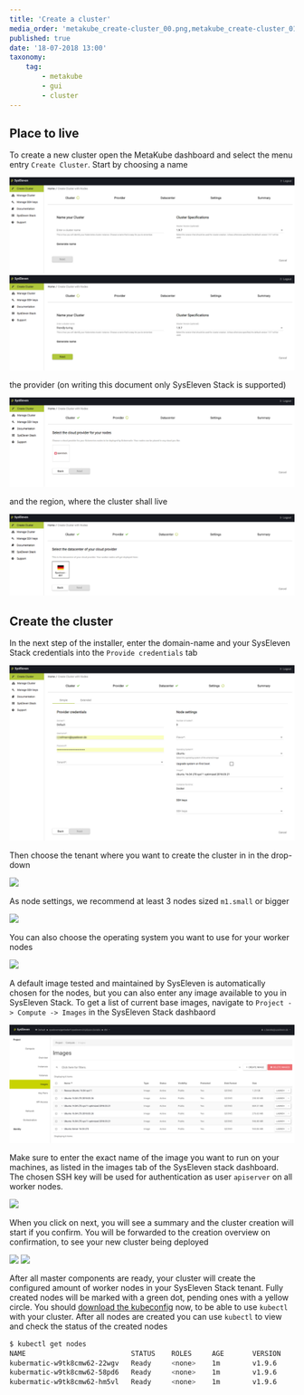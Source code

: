 ```yaml
---
title: 'Create a cluster'
media_order: 'metakube_create-cluster_00.png,metakube_create-cluster_01.png,metakube_create-cluster_02.png,metakube_create-cluster_03.png,metakube_create-cluster_06.png,metakube_create-cluster_08.png,metakube_create-cluster_09.png,metakube_create-cluster_10.png,metakube_create-cluster_07.png,metakube_create-cluster_05.png,metakube_create-cluster_06.png,metakube_create-cluster_11.png,metakube_create-cluster_12.png'
published: true
date: '18-07-2018 13:00'
taxonomy:
    tag:
        - metakube
        - gui
        - cluster
---
```


## Place to live

To create a new cluster open the MetaKube dashboard and select the menu entry `Create Cluster`.
Start by choosing a name

![](metakube_create-cluster_00.png)
![](metakube_create-cluster_01.png)

the provider (on writing this document only SysEleven Stack is supported)

![](metakube_create-cluster_02.png)

and the region, where the cluster shall live

![](metakube_create-cluster_03.png)

## Create the cluster

In the next step of the installer, enter the domain-name and your SysEleven Stack credentials into the `Provide credentials` tab

![](metakube_create-cluster_06.png)

Then choose the tenant where you want to create the cluster in in the drop-down

![](metakube_create-cluster_07.png)

As node settings, we recommend at least 3 nodes sized `m1.small` or bigger

![](metakube_create-cluster_08.png)

You can also choose the operating system you want to use for your worker nodes

![](metakube_create-cluster_09.png)

A default image tested and maintained by SysEleven is automatically chosen for the nodes, but you can also enter any image available to you in SysEleven Stack. To get a list of current base images, navigate to `Project -> Compute -> Images` in the SysEleven Stack dashbaord

![](metakube_create-cluster_05.png)

Make sure to enter the exact name of the image you want to run on your machines, as listed in the images tab of the SysEleven stack dashboard.  
The chosen SSH key will be used for authentication as user `apiserver` on all worker nodes.

![](metakube_create-cluster_10.png)

When you click on next, you will see a summary and the cluster creation will start if you confirm. You will be forwarded to the creation overview on confirmation, to see your new cluster being deployed

![](metakube_create-cluster_11.png)
![](metakube_create-cluster_12.png)

After all master components are ready, your cluster will create the configured amount of worker nodes in your SysEleven Stack tenant. Fully created nodes will be marked with a green dot, pending ones with a yellow circle. You should [download the kubeconfig](/tutorials/download-the-kubeconfig) now, to be able to use `kubectl` with your cluster.
After all nodes are created you can use `kubectl` to view and check the status of the created nodes

```bash
$ kubectl get nodes
NAME                          STATUS    ROLES     AGE       VERSION
kubermatic-w9tk8cmw62-22wgv   Ready     <none>    1m        v1.9.6
kubermatic-w9tk8cmw62-58pd6   Ready     <none>    1m        v1.9.6
kubermatic-w9tk8cmw62-hm5vl   Ready     <none>    1m        v1.9.6
```
